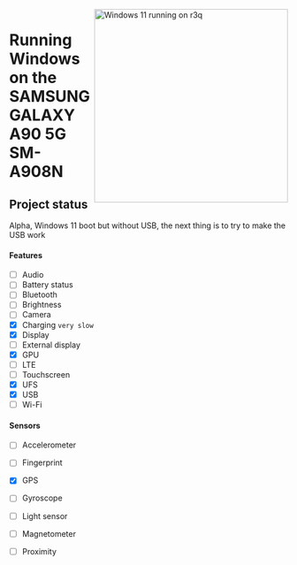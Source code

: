 <img align="right" src="https://github.com/galaxysollector/woa-winnerx/blob/main/r3q.png" width="350" alt="Windows 11 running on r3q">

# Running Windows on the SAMSUNG GALAXY A90 5G SM-A908N

## Project status
Alpha, Windows 11 boot but without USB, the next thing is to try to make the USB work

#### Features
- [ ] Audio 
- [ ] Battery status
- [ ] Bluetooth
- [ ] Brightness
- [ ] Camera
- [x] Charging ```very slow```
- [x] Display
- [ ] External display 
- [x] GPU
- [ ] LTE 
- [ ] Touchscreen 
- [x] UFS
- [x] USB 
- [ ] Wi-Fi

#### Sensors
- [ ] Accelerometer
- [ ] Fingerprint
- [x] GPS
- [ ] Gyroscope
- [ ] Light sensor
- [ ] Magnetometer
- [ ] Proximity

